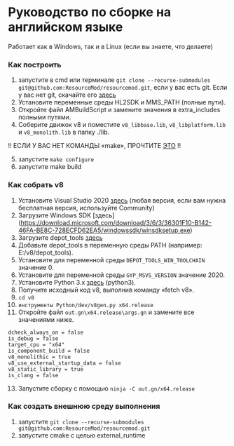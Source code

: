# Руководство по сборке на английском языке

Работает как в Windows, так и в Linux (если вы знаете, что делаете)

### Как построить
1. запустите в cmd или терминале `git clone --recurse-submodules git@github.com:ResourceMod/resourcemod.git`, если у вас есть git.
Если у вас нет git, скачайте его [здесь](https://git-scm.com/)
2. Установите переменные среды HL2SDK и MMS_PATH (полные пути).
3. Откройте файл AMBuildScript и замените значения в extra_includes полными путями.
4. Соберите движок v8 и поместите `v8_libbase.lib`, `v8_libplatform.lib` и `v8_monolith.lib` в папку ./lib.

!! ЕСЛИ У ВАС НЕТ КОМАНДЫ «make», ПРОЧТИТЕ [ЭТО](https://medium.com/@samsorrahman/how-to-run-a-makefile-in-windows-b4d115d7c516) !!

5. запустите `make configure`
6. запустите make build

### Как собрать v8
1. Установите Visual Studio 2020 [здесь](https://my.visualstudio.com/Downloads) (любая версия, если вам нужна бесплатная версия, используйте Community)
2. Загрузите Windows SDK [здесь] (https://download.microsoft.com/download/3/6/3/36301F10-B142-46FA-BE8C-728ECFD62EA5/windowssdk/winsdksetup.exe)
3. Загрузите depot_tools [здесь](https://storage.googleapis.com/chrome-infra/depot_tools.zip)
4. Добавьте depot_tools в переменную среды PATH (например: E:/v8/depot_tools).
5. Установите для переменной среды `DEPOT_TOOLS_WIN_TOOLCHAIN` значение 0.
6. Установите для переменной среды `GYP_MSVS_VERSION` значение 2020.
7. Установите Python 3.x [здесь](https://www.python.org/) (python3).
8. Получите исходный код v8, выполнив команду «fetch v8».
9. `cd v8`
10. `инструменты Python/dev/v8gen.py x64.release`
11. Откройте файл `out.gn\x64.release\args.gn` и замените все значениями ниже.
```
dcheck_always_on = false
is_debug = false
target_cpu = "x64"
is_component_build = false
v8_monolithic = true
v8_use_external_startup_data = false
v8_static_library = true
is_clang = false
```
13. Запустите сборку с помощью `ninja -C out.gn/x64.release`


### Как создать внешнюю среду выполнения
1. запустите `git clone --recurse-submodules git@github.com:ResourceMod/resourcemod.git`
2. запустите cmake с целью external_runtime
